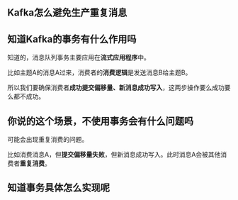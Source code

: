 ## Kafka怎么避免生产重复消息



## 知道Kafka的事务有什么作用吗

知道的，消息队列事务主要应用在**流式应用程序**中。

比如主题A的消息A过来，消费者的**消费逻辑**是发送消息B给主题B。

所以我们要确保消费者**成功提交偏移量、新消息成功写入**，这两步操作要么成功要么都不成功。

## 你说的这个场景，不使用事务会有什么问题吗

可能会出现重复消费的问题。

比如消费消息A，但**提交偏移量失败**，但新消息成功写入。此时消息A会被其他消费者**重复消费**。





## 知道事务具体怎么实现呢

